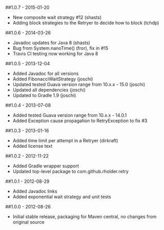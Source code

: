 ##1.0.7 - 2015-01-20
* New composite wait strategy #12 (shasts)
* Adding block strategies to the Retryer to decide how to block (tchdp)

##1.0.6 - 2014-03-26
* Javadoc updates for Java 8 (shasts)
* Bug from System.nanoTime() (fror), fix in #15
* Travis CI testing now working for Java 8

##1.0.5 - 2013-12-04
* Added Javadoc for all versions
* Added FibonacciWaitStrategy (joschi)
* Updated tested Guava version range from 10.x.x - 15.0 (joschi)
* Updated all dependencies (joschi)
* Updated to Gradle 1.9 (joschi)

##1.0.4 - 2013-07-08
* Added tested Guava version range from 10.x.x - 14.0.1
* Added Exception cause propagation to RetryException to fix #3

##1.0.3 - 2013-01-16
* Added time limit per attempt in a Retryer (dirkraft)
* Added license text

##1.0.2 - 2012-11-22
* Added Gradle wrapper support
* Updated top-level package to com.github.rholder.retry

##1.0.1 - 2012-08-29
* Added Javadoc links
* Added exponential wait strategy and unit tests

##1.0.0 - 2012-08-26
* Initial stable release, packaging for Maven central, no changes from original source
